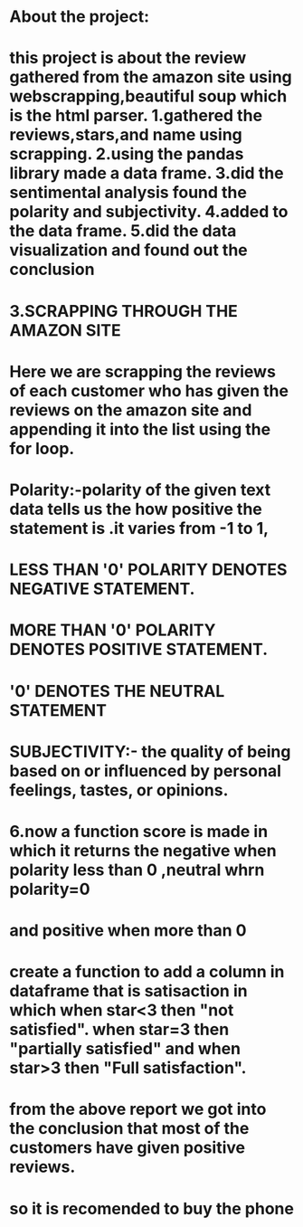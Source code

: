 # About the project:
# this project is about the review gathered from the amazon site using webscrapping,beautiful soup which is the html parser. 1.gathered the reviews,stars,and name using scrapping. 2.using the pandas library made a data frame. 3.did the sentimental analysis found the polarity and subjectivity. 4.added to the data frame. 5.did the data visualization and found out the conclusion
# 3.SCRAPPING THROUGH THE AMAZON SITE
# Here we are scrapping the reviews of each customer who has given the reviews on the amazon site and appending it into the list using the for loop.
# Polarity:-polarity of the given text data tells us the how positive the statement is .it varies from -1 to 1,
# LESS THAN '0' POLARITY DENOTES NEGATIVE STATEMENT.
# MORE THAN '0' POLARITY DENOTES POSITIVE STATEMENT.
# '0' DENOTES THE NEUTRAL STATEMENT
# SUBJECTIVITY:- the quality of being based on or influenced by personal feelings, tastes, or opinions.
# 6.now a function score is made in which it returns the negative when polarity less than 0 ,neutral whrn polarity=0
# and positive when more than 0
# create a function to add a column in dataframe that is satisaction in which when star<3 then "not satisfied". when star=3 then "partially satisfied" and when star>3 then "Full satisfaction".
# from the above report we got into the conclusion that most of the customers have given positive reviews.
# so it is recomended to buy the phone
